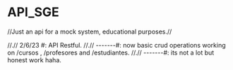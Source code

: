 # API_SGE
//Just an api for a mock system, educational purposes.//

//.// 2/6/23 #: API Restful.
//.// -------#: now basic crud operations working on /cursos , /profesores and /estudiantes.
//.// -------#: its not a lot but honest work haha. 



